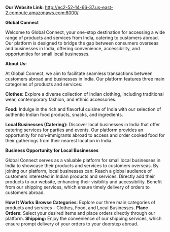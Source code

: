 **Our Website Link:** http://ec2-52-14-66-37.us-east-2.compute.amazonaws.com:8000/

**Global Connect**

Welcome to Global Connect, your one-stop destination for accessing a wide range of products and services from India, catering to customers abroad. Our platform is designed to bridge the gap between consumers overseas and businesses in India, offering convenience, accessibility, and opportunities for small local businesses.

**About Us:**

At Global Connect, we aim to facilitate seamless transactions between customers abroad and businesses in India. Our platform features three main categories of products and services:

**Clothes:** Explore a diverse collection of Indian clothing, including traditional wear, contemporary fashion, and ethnic accessories.

**Food:** Indulge in the rich and flavorful cuisine of India with our selection of authentic Indian food products, snacks, and ingredients.

**Local Businesses (Catering):** Discover local businesses in India that offer catering services for parties and events. Our platform provides an opportunity for non-immigrants abroad to access and order cooked food for their gatherings from their nearest location in India.

**Business Opportunity for Local Businesses**

Global Connect serves as a valuable platform for small local businesses in India to showcase their products and services to customers overseas. By joining our platform, local businesses can:
Reach a global audience of customers interested in Indian products and services.
Directly add their products to our website, enhancing their visibility and accessibility.
Benefit from our shipping services, which ensure timely delivery of orders to customers abroad.

**How It Works**
**Browse Categories**: Explore our three main categories of products and services - Clothes, Food, and Local Businesses.
**Place Orders:** Select your desired items and place orders directly through our platform.
**Shipping:** Enjoy the convenience of our shipping services, which ensure prompt delivery of your orders to your doorstep abroad.

